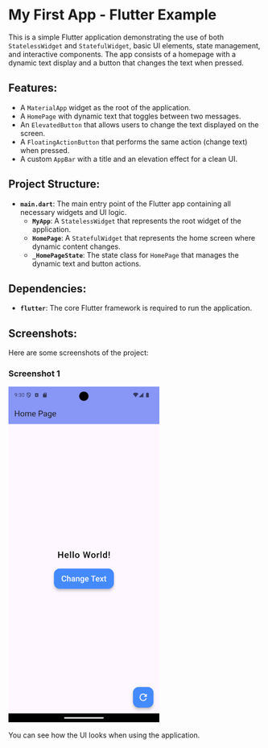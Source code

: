 # My First App - Flutter Example

This is a simple Flutter application demonstrating the use of both `StatelessWidget` and `StatefulWidget`, basic UI elements, state management, and interactive components. The app consists of a homepage with a dynamic text display and a button that changes the text when pressed.

## Features:
- A `MaterialApp` widget as the root of the application.
- A `HomePage` with dynamic text that toggles between two messages.
- An `ElevatedButton` that allows users to change the text displayed on the screen.
- A `FloatingActionButton` that performs the same action (change text) when pressed.
- A custom `AppBar` with a title and an elevation effect for a clean UI.

## Project Structure:
- **`main.dart`**: The main entry point of the Flutter app containing all necessary widgets and UI logic.
  - **`MyApp`**: A `StatelessWidget` that represents the root widget of the application.
  - **`HomePage`**: A `StatefulWidget` that represents the home screen where dynamic content changes.
  - **`_HomePageState`**: The state class for `HomePage` that manages the dynamic text and button actions.

## Dependencies:
- **`flutter`**: The core Flutter framework is required to run the application.

## Screenshots:

Here are some screenshots of the project:

### Screenshot 1
<img src="assets/screenshot1.png" alt="Screenshot 1" width="300" height="667"/>

You can see how the UI looks when using the application.
